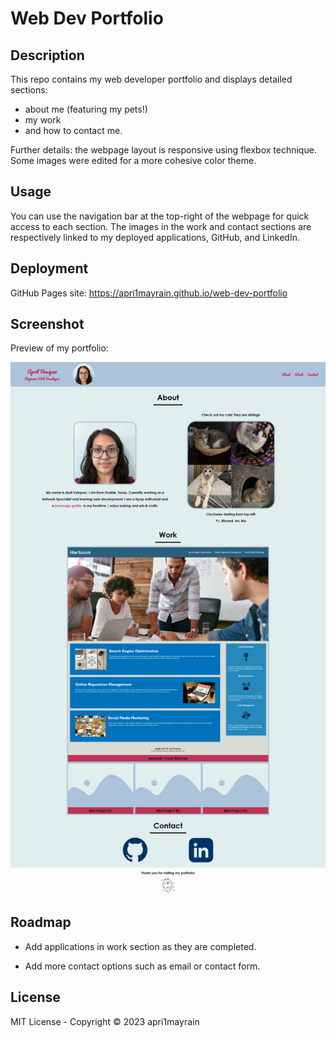 # Web Dev Portfolio

## Description

This repo contains my web developer portfolio and displays detailed sections:
- about me (featuring my pets!)
- my work
- and how to contact me.

Further details: the webpage layout is responsive using flexbox technique. Some images were edited for a more cohesive color theme.

## Usage

You can use the navigation bar at the top-right of the webpage for quick access to each section. The images in the work and contact sections are respectively linked to my deployed applications, GitHub, and LinkedIn.

## Deployment

GitHub Pages site: https://apri1mayrain.github.io/web-dev-portfolio

## Screenshot

Preview of my portfolio:  

![](/assets/images/portfolio.png)

## Roadmap

- Add applications in work section as they are completed.

- Add more contact options such as email or contact form.

## License

MIT License - Copyright &copy; 2023 apri1mayrain